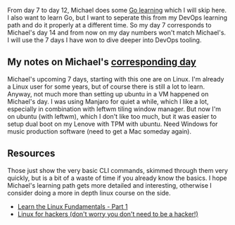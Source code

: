 From day 7 to day 12, Michael does some [Go learning](https://www.90daysofdevops.com/2022/day07/) which I will skip here.
I also want to learn Go, but I want to seperate this from my DevOps learning path
and do it properly at a different time. So my day 7 corresponds to Michael's day
14 and from now on my day numbers won't match Michael's. I will use the 7 days I
have won to dive deeper into DevOps tooling.

## My notes on Michael's [corresponding day](https://www.90daysofdevops.com/2022/day14/)
Michael's upcoming 7 days, starting with this one are on Linux. I'm already a
Linux user for some years, but of course there is still a lot to learn. Anyway,
not much more than setting up ubuntu in a VM happened on Michael's day.
I was using Manjaro for quiet a while, which I like a lot, especially in combination
with leftwm tiling window manager. But now I'm on ubuntu (with leftwm), which I don't
like too much, but it was easier to setup dual boot on my Lenove with TPM with ubuntu.
Need Windows for music production software (need to get a Mac someday again).

## Resources
Those just show the very basic CLI commands, skimmed through them very quickly, but
is a bit of a waste of time if you already know the basics. I hope Michael's learning
path gets more detailed and interesting, otherwise I consider doing a more in depth
linux course on the side.

- [Learn the Linux Fundamentals - Part 1](https://www.youtube.com/watch?v=kPylihJRG70)
- [Linux for hackers (don't worry you don't need to be a hacker!)](https://www.youtube.com/watch?v=VbEx7B_PTOE)


